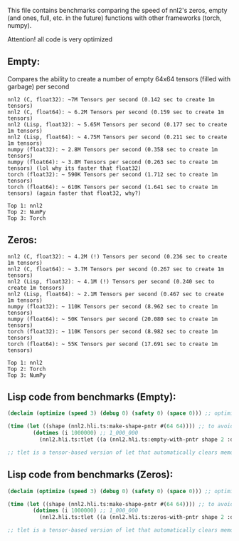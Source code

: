 This file contains benchmarks comparing the speed of nnl2's zeros, empty (and ones, full, etc. in the future) functions with other frameworks (torch, numpy).

Attention! all code is very optimized

## Empty:

Compares the ability to create a number of empty 64x64 tensors (filled with garbage) per second

```text
nnl2 (C, float32): ~7M Tensors per second (0.142 sec to create 1m tensors)
nnl2 (C, float64): ~ 6.2M Tensors per second (0.159 sec to create 1m tensors)
nnl2 (Lisp, float32): ~ 5.65M Tensors per second (0.177 sec to create 1m tensors)
nnl2 (Lisp, float64): ~ 4.75M Tensors per second (0.211 sec to create 1m tensors)
numpy (float32): ~ 2.8M Tensors per second (0.358 sec to create 1m tensors)
numpy (float64): ~ 3.8M Tensors per second (0.263 sec to create 1m tensors) (lol why its faster that float32)
torch (float32): ~ 590K Tensors per second (1.712 sec to create 1m tensors)
torch (float64): ~ 610K Tensors per second (1.641 sec to create 1m tensors) (again faster that float32, why?)

Top 1: nnl2
Top 2: NumPy
Top 3: Torch
```

## Zeros:
```text
nnl2 (C, float32): ~ 4.2M (!) Tensors per second (0.236 sec to create 1m tensors)
nnl2 (C, float64): ~ 3.7M Tensors per second (0.267 sec to create 1m tensors)
nnl2 (Lisp, float32): ~ 4.1M (!) Tensors per second (0.240 sec to create 1m tensors)
nnl2 (Lisp, float64): ~ 2.1M Tensors per second (0.467 sec to create 1m tensors)
numpy (float32): ~ 110K Tensors per second (8.962 sec to create 1m tensors)
numpy (float64): ~ 50K Tensors per second (20.080 sec to create 1m tensors)
torch (float32): ~ 110K Tensors per second (8.982 sec to create 1m tensors)
torch (float64): ~ 55K Tensors per second (17.691 sec to create 1m tensors)

Top 1: nnl2 
Top 2: Torch
Top 3: NumPy
```

## Lisp code from benchmarks (Empty):

```lisp
(declaim (optimize (speed 3) (debug 0) (safety 0) (space 0))) ;; optimizing

(time (let ((shape (nnl2.hli.ts:make-shape-pntr #(64 64)))) ;; to avoid recreating the dimensions every time
        (dotimes (i 1000000) ;; 1_000_000
          (nnl2.hli.ts:tlet ((a (nnl2.hli.ts:empty-with-pntr shape 2 :dtype :float64))))))) ;; an optimized form of empty that takes a pointer to dimensions instead of a vector. is 10-20% faster than the original zeros

;; tlet is a tensor-based version of let that automatically clears memory at the end
```

## Lisp code from benchmarks (Zeros):

```lisp
(declaim (optimize (speed 3) (debug 0) (safety 0) (space 0))) ;; optimizing

(time (let ((shape (nnl2.hli.ts:make-shape-pntr #(64 64)))) ;; to avoid recreating the dimensions every time
        (dotimes (i 1000000) ;; 1_000_000
          (nnl2.hli.ts:tlet ((a (nnl2.hli.ts:zeros-with-pntr shape 2 :dtype :float64))))))) ;; an optimized form of zeros that takes a pointer to dimensions instead of a vector. is 10-20% faster than the original zeros

;; tlet is a tensor-based version of let that automatically clears memory at the end
```